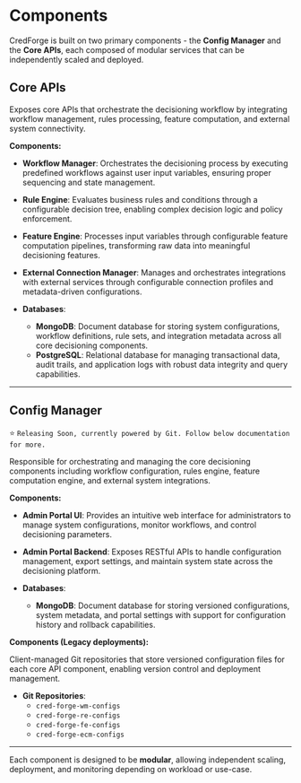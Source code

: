 # Components

CredForge is built on two primary components - the **Config Manager** and the **Core APIs**, each composed of modular services that can be independently scaled and deployed.

## Core APIs

Exposes core APIs that orchestrate the decisioning workflow by integrating workflow management, rules processing, feature computation, and external system connectivity.

**Components:**

- **Workflow Manager**: Orchestrates the decisioning process by executing predefined workflows against user input variables, ensuring proper sequencing and state management.

- **Rule Engine**: Evaluates business rules and conditions through a configurable decision tree, enabling complex decision logic and policy enforcement.

- **Feature Engine**: Processes input variables through configurable feature computation pipelines, transforming raw data into meaningful decisioning features.

- **External Connection Manager**: Manages and orchestrates integrations with external services through configurable connection profiles and metadata-driven configurations.

- **Databases**:
    - **MongoDB**: Document database for storing system configurations, workflow definitions, rule sets, and integration metadata across all core decisioning components.
    - **PostgreSQL**: Relational database for managing transactional data, audit trails, and application logs with robust data integrity and query capabilities.

---

## Config Manager

⭐ `Releasing Soon, currently powered by Git. Follow below documentation for more.`

Responsible for orchestrating and managing the core decisioning components including workflow configuration, rules engine, feature computation engine, and external system integrations.

**Components:**

- **Admin Portal UI**: Provides an intuitive web interface for administrators to manage system configurations, monitor workflows, and control decisioning parameters.

- **Admin Portal Backend**: Exposes RESTful APIs to handle configuration management, export settings, and maintain system state across the decisioning platform.

- **Databases**:
    - **MongoDB**: Document database for storing versioned configurations, system metadata, and portal settings with support for configuration history and rollback capabilities.

**Components (Legacy deployments):**

Client-managed Git repositories that store versioned configuration files for each core API component, enabling version control and deployment management.

- **Git Repositories**:
    - `cred-forge-wm-configs`
    - `cred-forge-re-configs`
    - `cred-forge-fe-configs`
    - `cred-forge-ecm-configs`

---

Each component is designed to be **modular**, allowing independent scaling, deployment, and monitoring depending on workload or use-case.